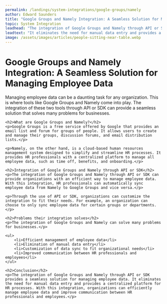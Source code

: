 ```yaml
---
permalink: /landings/system-integrations/google-groups/namely
author: Edward Saunders
title: "Google Groups and Namely Integration: A Seamless Solution for Managing Employee Data"
topic: System Integration
leadhead: "The integration of Google Groups and Namely through API or SDK provides a seamless solution for managing employee data"
leadtext: "It eliminates the need for manual data entry and provides a centralized platform for HR processes. With this integration, organizations can efficiently manage employee data and improve communication between HR professionals and employees."
image: /assets/images/articles/people-sitting-near-table.webp
---
```

<div class="arttext">	<h1>Google Groups and Namely Integration: A Seamless Solution for Managing Employee Data</h1>
	<p>Managing employee data can be a daunting task for any organization. This is where tools like Google Groups and Namely come into play. The integration of these two tools through API or SDK can provide a seamless solution that solves many problems for businesses.</p>

	<h2>What are Google Groups and Namely?</h2>
	<p>Google Groups is a free service offered by Google that provides an email list and forum for groups of people. It allows users to create and manage their groups, discussion forums, and email distribution lists.</p>

	<p>Namely, on the other hand, is a cloud-based human resources management system designed to simplify and streamline HR processes. It provides HR professionals with a centralized platform to manage all employee data, such as time off, benefits, and onboarding.</p>

	<h2>Integration of Google Groups and Namely through API or SDK</h2>
	<p>The integration of Google Groups and Namely through API or SDK can provide organizations with an efficient way to manage employee data. With this integration, HR professionals can automatically sync employee data from Namely to Google Groups and vice versa.</p>

	<p>Through the use of API or SDK, organizations can customize the integration to fit their needs. For example, an organization can choose to only sync employee data for certain groups or departments.</p>

	<h2>Problems their integration solves</h2>
	<p>The integration of Google Groups and Namely can solve many problems for businesses.</p>

	<ul>
		<li>Efficient management of employee data</li>
		<li>Elimination of manual data entry</li>
		<li>Customization of data sync to fit organizational needs</li>
		<li>Improved communication between HR professionals and employees</li>
	</ul>

	<h2>Conclusion</h2>
	<p>The integration of Google Groups and Namely through API or SDK provides a seamless solution for managing employee data. It eliminates the need for manual data entry and provides a centralized platform for HR processes. With this integration, organizations can efficiently manage employee data and improve communication between HR professionals and employees.</p>
</div>